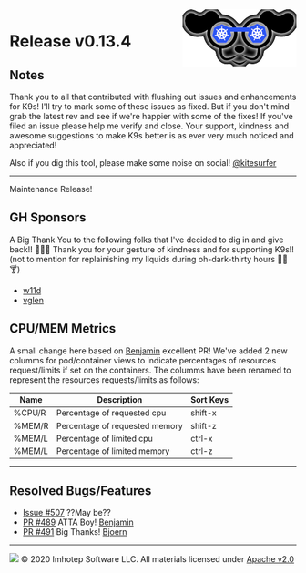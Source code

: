 <img src="https://raw.githubusercontent.com/derailed/k9s/master/assets/k9s_small.png" align="right" width="200" height="auto"/>

# Release v0.13.4

## Notes

Thank you to all that contributed with flushing out issues and enhancements for K9s! I'll try to mark some of these issues as fixed. But if you don't mind grab the latest rev and see if we're happier with some of the fixes! If you've filed an issue please help me verify and close. Your support, kindness and awesome suggestions to make K9s better is as ever very much noticed and appreciated!

Also if you dig this tool, please make some noise on social! [@kitesurfer](https://twitter.com/kitesurfer)

---

Maintenance Release!

## GH Sponsors

A Big Thank You to the following folks that I've decided to dig in and give back!! 👏🙏🎊
Thank you for your gesture of kindness and for supporting K9s!! (not to mention for replainishing my liquids during oh-dark-thirty hours 🍺🍹🍸)

* [w11d](https://github.com/w11d)
* [vglen](https://github.com/vglen)

## CPU/MEM Metrics

A small change here based on [Benjamin](https://github.com/binarycoded) excellent PR! We've added 2 new columms for pod/container views to indicate percentages of resources request/limits if set on the containers. The columms have been renamed to represent the resources requests/limits as follows:

| Name   | Description                    | Sort Keys |
|--------|--------------------------------|-----------|
| %CPU/R | Percentage of requested cpu    | shift-x   |
| %MEM/R | Percentage of requested memory | shift-z   |
| %MEM/L | Percentage of limited cpu      | ctrl-x    |
| %MEM/L | Percentage of limited memory   | ctrl-z    |

---

## Resolved Bugs/Features

* [Issue #507](https://github.com/derailed/k9s/issues/507) ??May be??
* [PR #489](https://github.com/derailed/k9s/issues/489) ATTA Boy! [Benjamin](https://github.com/binarycoded)
* [PR #491](https://github.com/derailed/k9s/issues/491) Big Thanks! [Bjoern](https://github.com/bjoernmichaelsen)

---

<img src="https://raw.githubusercontent.com/derailed/k9s/master/assets/imhotep_logo.png" width="32" height="auto"/> © 2020 Imhotep Software LLC. All materials licensed under [Apache v2.0](http://www.apache.org/licenses/LICENSE-2.0)
